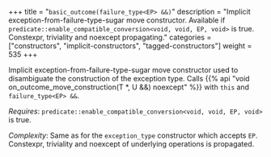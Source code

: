 +++
title = "`basic_outcome(failure_type<EP> &&)`"
description = "Implicit exception-from-failure-type-sugar move constructor. Available if `predicate::enable_compatible_conversion<void, void, EP, void>` is true. Constexpr, triviality and noexcept propagating."
categories = ["constructors", "implicit-constructors", "tagged-constructors"]
weight = 535
+++

Implicit exception-from-failure-type-sugar move constructor used to disambiguate the construction of the exception type.
Calls {{% api "void on_outcome_move_construction(T *, U &&) noexcept" %}} with `this` and `failure_type<EP> &&`.

*Requires*: `predicate::enable_compatible_conversion<void, void, EP, void>` is true.

*Complexity*: Same as for the `exception_type` constructor which accepts `EP`. Constexpr, triviality and noexcept of underlying operations is propagated.
